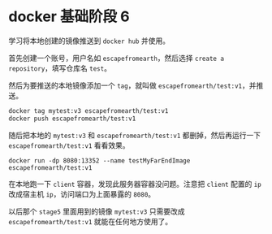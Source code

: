 # docker 基础阶段 6

学习将本地创建的镜像推送到 `docker hub` 并使用。

首先创建一个账号，用户名如 `escapefromearth`，然后选择 `create a repository`，填写仓库名 `test`。

然后为要推送的本地镜像添加一个 `tag`，就叫做 `escapefromearth/test:v1`，并推送。

```bash
docker tag mytest:v3 escapefromearth/test:v1
docker push escapefromearth/test:v1
```

随后把本地的 `mytest:v3` 和 `escapefromearth/test:v1` 都删掉，然后再运行一下 `escapefromearth/test:v1` 看看效果。

```
docker run -dp 8080:13352 --name testMyFarEndImage escapefromearth/test:v1
```

在本地跑一下 `client` 容器，发现此服务器容器没问题。注意把 `client` 配置的 `ip` 改成宿主机 `ip`，访问端口为上面暴露的 `8080`。

以后那个 `stage5` 里面用到的镜像 `mytest:v3` 只需要改成 `escapefromearth/test:v1` 就能在任何地方使用了。